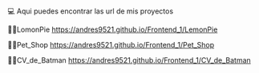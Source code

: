 💻 Aqui puedes encontrar las url de mis proyectos

🥮🥮LomonPie
https://andres9521.github.io/Frontend_1/LemonPie

🐶😺Pet_Shop
https://andres9521.github.io/Frontend_1/Pet_Shop

🦇📄CV_de_Batman
https://andres9521.github.io/Frontend_1/CV_de_Batman

